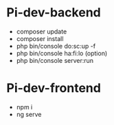 # Pi-dev-backend 
* composer update 
* composer install
* php  bin/console do:sc:up -f
* php bin/console ha:fi:lo (option)
* php bin/console server:run 

# Pi-dev-frontend 
* npm i  
* ng serve
